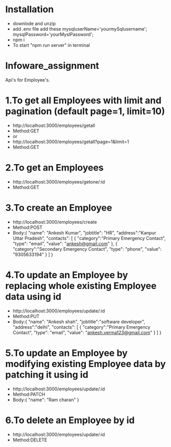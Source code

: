 # Installation
- downlode and unzip 
- add .env file add these  mysqluserName='yourmySqlusername'; mysqlPassword='yourMyslPassword';
- npm i
- To start "npm run server" in terminal


# Infoware_assignment

Api's for Employee's.

# 1.To get all Employees with limit and pagination (default page=1, limit=10)
- http://localhost:3000/employees/getall
- Method:GET
- or 
- http://localhost:3000/employees/getall?page=1&limit=1
- Method:GET
# 2.To get an Employees
- http://localhost:3000/employees/getone/:id
- Method:GET

# 3.To create an Employee
- http://localhost:3000/employees/create
- Method:POST
- Body:{
    "name": "Ankesh Kumar",
    "jobtitle": "HR",
    "address":"Kanpur Uttar Pradesh",
    "contacts": [
      {
        "category":"Primary Emergency Contact",
        "type": "email",
        "value": "ankesh@gmail.com"
      },
      {
         "category":"Secondary Emergency Contact",
        "type": "phone",
        "value": "9305633194"
      }
    ]
  }
# 4.To update an Employee by replacing whole existing Employee data using id
- http://localhost:3000/employees/update/:id
- Method:PUT
- Body:{
    "name": "Ankesh shah",
    "jobtitle":"software developer",
    "address":"delhi",
    "contacts": [
      {
        "category":"Primary Emergency Contact",
        "type": "email",
        "value": "ankesh.verma123@gmail.com"
      }
    ]
  }
# 5.To update an Employee by modifying existing Employee data by patching it using id
- http://localhost:3000/employees/update/:id
- Method:PATCH
- Body:{
    "name": "Ram charan"
  }

# 6.To delete an Employee by id
- http://localhost:3000/employees/update/:id
- Method:DELETE
